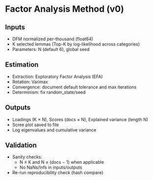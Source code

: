 # Factor Analysis Method (v0)

## Inputs
- DFM normalized per-thousand (float64)
- K selected lemmas (Top-K by log-likelihood across categories)
- Parameters: N (default 6), global seed

## Estimation
- Extraction: Exploratory Factor Analysis (EFA)
- Rotation: Varimax
- Convergence: document default tolerance and max iterations
- Determinism: fix random_state/seed

## Outputs
- Loadings (K × N), Scores (docs × N), Explained variance (length N)
- Scree plot saved to file
- Log eigenvalues and cumulative variance

## Validation
- Sanity checks:
    - N ≤ K and N ≤ (docs − 1) when applicable
    - No NaNs/Infs in inputs/outputs
- Re-run reproducibility check (hash compare)